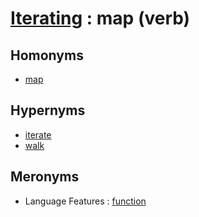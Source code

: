 # [Iterating][1] : map (verb)

## Homonyms

  - [map](map_n.md)

## Hypernyms

  - [iterate](iterate.md)
  - [walk](walk.md)

## Meronyms

  - Language Features : [function](../../Programming_in_General/Language_Features/function.md)

[1]: README.md